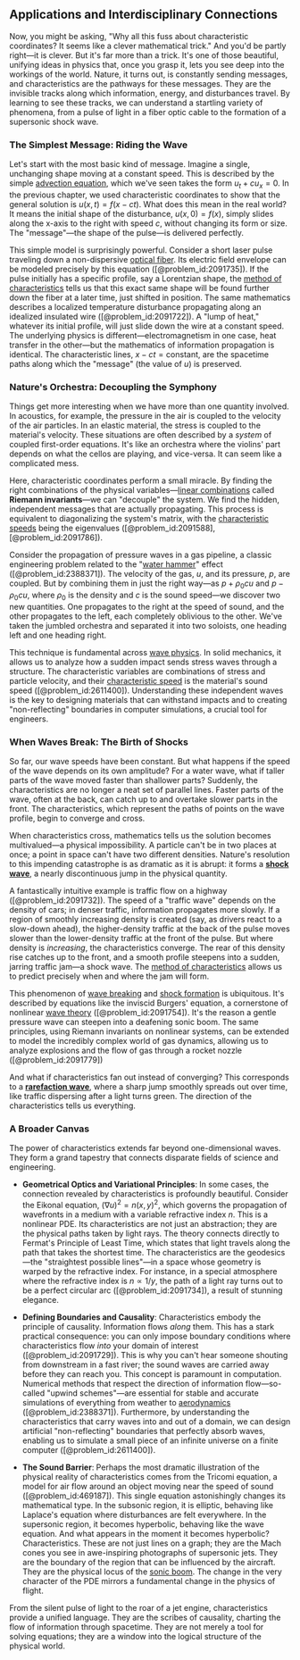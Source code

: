 ## Applications and Interdisciplinary Connections

Now, you might be asking, "Why all this fuss about characteristic coordinates? It seems like a clever mathematical trick." And you'd be partly right—it is clever. But it's far more than a trick. It's one of those beautiful, unifying ideas in physics that, once you grasp it, lets you see deep into the workings of the world. Nature, it turns out, is constantly sending messages, and characteristics are the pathways for these messages. They are the invisible tracks along which information, energy, and disturbances travel. By learning to see these tracks, we can understand a startling variety of phenomena, from a pulse of light in a fiber optic cable to the formation of a supersonic shock wave.

### The Simplest Message: Riding the Wave

Let's start with the most basic kind of message. Imagine a single, unchanging shape moving at a constant speed. This is described by the simple [advection equation](@article_id:144375), which we've seen takes the form $u_t + c u_x = 0$. In the previous chapter, we used characteristic coordinates to show that the general solution is $u(x,t) = f(x - ct)$. What does this mean in the real world? It means the initial shape of the disturbance, $u(x,0) = f(x)$, simply slides along the x-axis to the right with speed $c$, without changing its form or size. The "message"—the shape of the pulse—is delivered perfectly.

This simple model is surprisingly powerful. Consider a short laser pulse traveling down a non-dispersive [optical fiber](@article_id:273008). Its electric field envelope can be modeled precisely by this equation ([@problem_id:2091735]). If the pulse initially has a specific profile, say a Lorentzian shape, the [method of characteristics](@article_id:177306) tells us that this exact same shape will be found further down the fiber at a later time, just shifted in position. The same mathematics describes a localized temperature disturbance propagating along an idealized insulated wire ([@problem_id:2091722]). A "lump of heat," whatever its initial profile, will just slide down the wire at a constant speed. The underlying physics is different—electromagnetism in one case, heat transfer in the other—but the mathematics of information propagation is identical. The characteristic lines, $x - ct = \text{constant}$, are the spacetime paths along which the "message" (the value of $u$) is preserved.

### Nature's Orchestra: Decoupling the Symphony

Things get more interesting when we have more than one quantity involved. In acoustics, for example, the pressure in the air is coupled to the velocity of the air particles. In an elastic material, the stress is coupled to the material's velocity. These situations are often described by a *system* of coupled first-order equations. It's like an orchestra where the violins' part depends on what the cellos are playing, and vice-versa. It can seem like a complicated mess.

Here, characteristic coordinates perform a small miracle. By finding the right combinations of the physical variables—[linear combinations](@article_id:154249) called **Riemann invariants**—we can "decouple" the system. We find the hidden, independent messages that are actually propagating. This process is equivalent to diagonalizing the system's matrix, with the [characteristic speeds](@article_id:164900) being the eigenvalues ([@problem_id:2091588], [@problem_id:2091786]).

Consider the propagation of pressure waves in a gas pipeline, a classic engineering problem related to the "[water hammer](@article_id:201512)" effect ([@problem_id:2388371]). The velocity of the gas, $u$, and its pressure, $p$, are coupled. But by combining them in just the right way—as $p + \rho_0 c u$ and $p - \rho_0 c u$, where $\rho_0$ is the density and $c$ is the sound speed—we discover two new quantities. One propagates to the right at the speed of sound, and the other propagates to the left, each completely oblivious to the other. We've taken the jumbled orchestra and separated it into two soloists, one heading left and one heading right.

This technique is fundamental across [wave physics](@article_id:196159). In solid mechanics, it allows us to analyze how a sudden impact sends stress waves through a structure. The characteristic variables are combinations of stress and particle velocity, and their [characteristic speed](@article_id:173276) is the material's sound speed ([@problem_id:2611400]). Understanding these independent waves is the key to designing materials that can withstand impacts and to creating "non-reflecting" boundaries in computer simulations, a crucial tool for engineers.

### When Waves Break: The Birth of Shocks

So far, our wave speeds have been constant. But what happens if the speed of the wave depends on its own amplitude? For a water wave, what if taller parts of the wave moved faster than shallower parts? Suddenly, the characteristics are no longer a neat set of parallel lines. Faster parts of the wave, often at the back, can catch up to and overtake slower parts in the front. The characteristics, which represent the paths of points on the wave profile, begin to converge and cross.

When characteristics cross, mathematics tells us the solution becomes multivalued—a physical impossibility. A particle can't be in two places at once; a point in space can't have two different densities. Nature's resolution to this impending catastrophe is as dramatic as it is abrupt: it forms a **[shock wave](@article_id:261095)**, a nearly discontinuous jump in the physical quantity.

A fantastically intuitive example is traffic flow on a highway ([@problem_id:2091732]). The speed of a "traffic wave" depends on the density of cars; in denser traffic, information propagates more slowly. If a region of smoothly increasing density is created (say, as drivers react to a slow-down ahead), the higher-density traffic at the back of the pulse moves slower than the lower-density traffic at the front of the pulse. But where density is *increasing*, the characteristics converge. The rear of this density rise catches up to the front, and a smooth profile steepens into a sudden, jarring traffic jam—a shock wave. The [method of characteristics](@article_id:177306) allows us to predict precisely when and where the jam will form.

This phenomenon of [wave breaking](@article_id:268145) and [shock formation](@article_id:194122) is ubiquitous. It's described by equations like the inviscid Burgers' equation, a cornerstone of nonlinear [wave theory](@article_id:180094) ([@problem_id:2091754]). It's the reason a gentle pressure wave can steepen into a deafening sonic boom. The same principles, using Riemann invariants on nonlinear systems, can be extended to model the incredibly complex world of gas dynamics, allowing us to analyze explosions and the flow of gas through a rocket nozzle ([@problem_id:2091779])

And what if characteristics fan out instead of converging? This corresponds to a **[rarefaction wave](@article_id:172344)**, where a sharp jump smoothly spreads out over time, like traffic dispersing after a light turns green. The direction of the characteristics tells us everything.

### A Broader Canvas

The power of characteristics extends far beyond one-dimensional waves. They form a grand tapestry that connects disparate fields of science and engineering.

- **Geometrical Optics and Variational Principles**: In some cases, the connection revealed by characteristics is profoundly beautiful. Consider the Eikonal equation, $(\nabla u)^2 = n(x,y)^2$, which governs the propagation of wavefronts in a medium with a variable refractive index $n$. This is a nonlinear PDE. Its characteristics are not just an abstraction; they are the physical paths taken by light rays. The theory connects directly to Fermat's Principle of Least Time, which states that light travels along the path that takes the shortest time. The characteristics are the geodesics—the "straightest possible lines"—in a space whose geometry is warped by the refractive index. For instance, in a special atmosphere where the refractive index is $n \propto 1/y$, the path of a light ray turns out to be a perfect circular arc ([@problem_id:2091734]), a result of stunning elegance.

- **Defining Boundaries and Causality**: Characteristics embody the principle of causality. Information flows *along* them. This has a stark practical consequence: you can only impose boundary conditions where characteristics flow *into* your domain of interest ([@problem_id:2091729]). This is why you can't hear someone shouting from downstream in a fast river; the sound waves are carried away before they can reach you. This concept is paramount in computation. Numerical methods that respect the direction of information flow—so-called "upwind schemes"—are essential for stable and accurate simulations of everything from weather to [aerodynamics](@article_id:192517) ([@problem_id:2388371]). Furthermore, by understanding the characteristics that carry waves into and out of a domain, we can design artificial "non-reflecting" boundaries that perfectly absorb waves, enabling us to simulate a small piece of an infinite universe on a finite computer ([@problem_id:2611400]).

- **The Sound Barrier**: Perhaps the most dramatic illustration of the physical reality of characteristics comes from the Tricomi equation, a model for air flow around an object moving near the speed of sound ([@problem_id:469187]). This single equation astonishingly changes its mathematical type. In the subsonic region, it is elliptic, behaving like Laplace's equation where disturbances are felt everywhere. In the supersonic region, it becomes hyperbolic, behaving like the wave equation. And what appears in the moment it becomes hyperbolic? Characteristics. These are not just lines on a graph; they are the Mach cones you see in awe-inspiring photographs of supersonic jets. They are the boundary of the region that can be influenced by the aircraft. They are the physical locus of the [sonic boom](@article_id:262923). The change in the very character of the PDE mirrors a fundamental change in the physics of flight.

From the silent pulse of light to the roar of a jet engine, characteristics provide a unified language. They are the scribes of causality, charting the flow of information through spacetime. They are not merely a tool for solving equations; they are a window into the logical structure of the physical world.